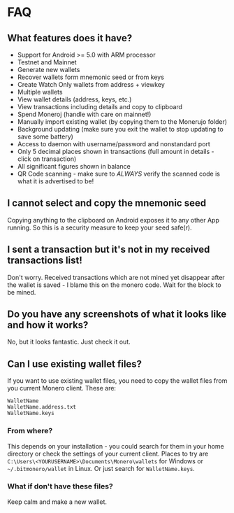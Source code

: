 # FAQ

## What features does it have?

- Support for Android >= 5.0 with ARM processor
- Testnet and Mainnet
- Generate new wallets
- Recover wallets form mnemonic seed or from keys
- Create Watch Only wallets from address + viewkey
- Multiple wallets
- View wallet details (address, keys, etc.)
- View transactions including details and copy to clipboard
- Spend Moneroj (handle with care on mainnet!)
- Manually import existing wallet (by copying them to the Monerujo folder)
- Background updating (make sure you exit the wallet to stop updating to save some battery)
- Access to daemon with username/password and nonstandard port
- Only 5 decimal places shown in transactions (full amount in details - click on transaction)
- All significant figures shown in balance
- QR Code scanning - make sure to *ALWAYS* verify the scanned code is what it is advertised to be!

## I cannot select and copy the mnemonic seed
Copying anything to the clipboard on Android exposes it to any other App running. So this
is a security measure to keep your seed safe(r). 

## I sent a transaction but it's not in my received transactions list!
Don't worry. Received transactions which are not mined yet disappear after the wallet is saved -
I blame this on the monero code. Wait for the block to be mined.

## Do you have any screenshots of what it looks like and how it works?
No, but it looks fantastic. Just check it out.

## Can I use existing wallet files?

If you want to use existing wallet files, you need to copy the wallet files from you current Monero client. These are:
```
WalletName
WalletName.address.txt
WalletName.keys
```

### From where?

This depends on your installation - you could search for them in your home directory or check the settings of your current client. Places to try are `C:\Users\<YOURUSERNAME>\Documents\Monero\wallets` for Windows or `~/.bitmonero/wallet` in Linux. Or just search for `WalletName.keys`.

### What if don't have these files?

Keep calm and make a new wallet.
